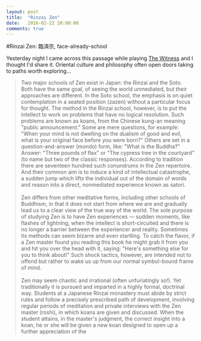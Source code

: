 ```yaml
---
layout: post
title:  "Rinzai Zen"
date:   2016-02-22 20:00:00
comments: true
---
```


#Rinzai Zen: 臨済宗, face-already-school

Yesterday night I came across this passage while playing [The Witness][tw] and I thought I'd share it. Oriental culture and philosophy often open doors taking to paths worth exploring...
<blockquote>
Two major schools of Zen exist in Japan: the Rinzai and the Soto. Both have the same goal, of seeing the world unmediated, but their approaches are different. In the Soto school, the emphasis is on quiet contemplation in a seated position (zazen) without a particular focus for thought. The method in the Rinzai school, however, is to put the intellect to work on problems that have no logical resolution. Such problems are known as koans, from the Chinese kung-an meaning "public announcement." Some are mere questions, for example: "When your mind is not dwelling on the dualism of good and evil, what is your original face before you were born?" Others are set in a question-and-answer (mondo) form, like: "What is the Buddha?" Answer: "Three pounds of flax" or "The cypress tree in the courtyard" (to name but two of the classic responses). According to tradition there are seventeen hundred such conundrums in the Zen repertoire. And their common aim is to induce a kind of intellectual catastrophe, a sudden jump which lifts the individual out of the domain of words and reason into a direct, nonmediated experience known as satori.
<br/>
<br/>
Zen differs from other meditative forms, including other schools of Buddhism, in that it does not start from where we are and gradually lead us to a clear view of the true way of the world. The sole purpose of studying Zen is to have Zen experiences — sudden moments, like flashes of lightning, when the intellect is short-circuited and there is no longer a barrier between the experiencer and reality. Sometimes its methods can seem bizarre and even startling. To catch the flavor, if a Zen master found you reading this book he might grab it from you and hit you over the head with it, saying: "Here's something else for you to think about!" Such shock tactics, however, are intended not to offend but rather to wake us up from our normal symbol-bound frame of mind.
<br/>
<br/>
Zen may seem chaotic and irrational (often unfuriatingly so!). Yet traditionally it is pursued and imparted in a highly formal, doctrinal way. Students at a Japanese Rinzai monastery must abide by strict rules and follow a precisely prescribed path of development, involving regular periods of meditation and private interviews with the Zen master (roshi), in which koans are given and discussed. When the student attains, in the master's judgment, the correct insight into a koan, he or she will be given a new koan designed to open up a further appreciation of the
</blockquote>


[tw]: http://the-witness.net/
